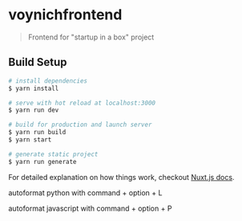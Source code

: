# voynichfrontend

> Frontend for &#34;startup in a box&#34; project

## Build Setup

``` bash
# install dependencies
$ yarn install

# serve with hot reload at localhost:3000
$ yarn run dev

# build for production and launch server
$ yarn run build
$ yarn start

# generate static project
$ yarn run generate
```

For detailed explanation on how things work, checkout [Nuxt.js docs](https://nuxtjs.org).



autoformat python with 
command + option + L

autoformat javascript with 
command + option + P
